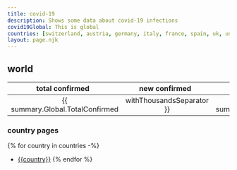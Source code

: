 ```yaml
---
title: covid-19
description: Shows some data about covid-19 infections
covid19Global: This is global
countries: [switzerland, austria, germany, italy, france, spain, uk, us, mexico]
layout: page.njk
---
```


<h2 class="subtitle subtitle--xl">world</h2>

total confirmed &nbsp; | new confirmed &nbsp; | total deaths &nbsp; | new deaths
:---: | :---: | :---: | :---: | 
{{ summary.Global.TotalConfirmed | withThousandsSeparator }} | {{ summary.Global.NewConfirmed | withThousandsSeparator }} | {{ summary.Global.TotalDeaths | withThousandsSeparator }} | {{ summary.Global.NewDeaths | withThousandsSeparator }}

<h3 class="subtitle subtitle--lg">country pages</h3>

{% for country in countries -%}
- [{{country}}]({{country}})
{% endfor %}
